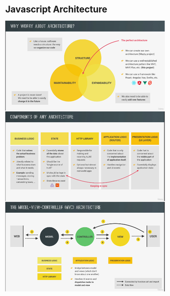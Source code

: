 # Javascript Architecture

![image 1](https://github.com/ewa1do/Javascript-Lectures/blob/main/18-%20Forkify/screenshots/screen1.png)
![image 2](https://github.com/ewa1do/Javascript-Lectures/blob/main/18-%20Forkify/screenshots/screen2.png)
![image 3](https://github.com/ewa1do/Javascript-Lectures/blob/main/18-%20Forkify/screenshots/screen3.png)